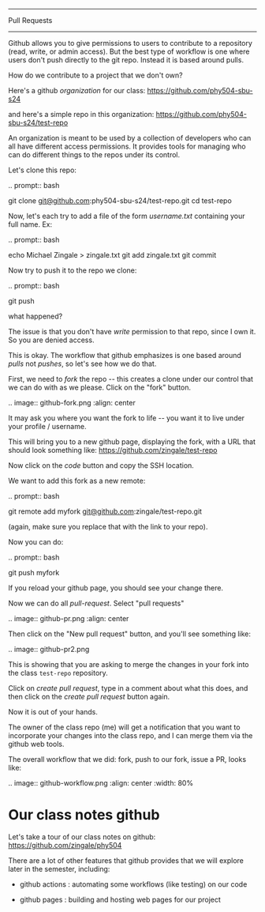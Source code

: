 *************
Pull Requests
*************

Github allows you to give permissions to users to contribute to a
repository (read, write, or admin access).  But the best type of workflow
is one where users don't push directly to the git repo.  Instead it is based
around pulls.

How do we contribute to a project that we don't own?

Here's a github *organization* for our class: https://github.com/phy504-sbu-s24

and here's a simple repo in this organization: https://github.com/phy504-sbu-s24/test-repo

An organization is meant to be used by a collection of developers who
can all have different access permissions.  It provides tools for
managing who can do different things to the repos under its control.

Let's clone this repo:

.. prompt:: bash

   git clone git@github.com:phy504-sbu-s24/test-repo.git
   cd test-repo

Now, let's each try to add a file of the form *username.txt* containing
your full name.  Ex:

.. prompt:: bash

   echo Michael Zingale > zingale.txt
   git add zingale.txt
   git commit

Now try to push it to the repo we clone:

.. prompt:: bash

   git push

what happened?

The issue is that you don't have *write* permission to that repo,
since I own it.  So you are denied access.

This is okay.  The workflow that github emphasizes is one based around
*pulls* not *pushes*, so let's see how we do that.

First, we need to *fork* the repo -- this creates a clone under our
control that we can do with as we please.  Click on the "fork" button.

.. image:: github-fork.png
   :align: center

It may ask you where you want the fork to life -- you want it to live
under your profile / username.

This will bring you to a new github page, displaying the fork, with a
URL that should look something like: https://github.com/zingale/test-repo

Now click on the *code* button and copy the SSH location.

We want to add this fork as a new remote:

.. prompt:: bash

   git remote add myfork git@github.com:zingale/test-repo.git

(again, make sure you replace that with the link to your repo).

Now you can do:

.. prompt:: bash

   git push myfork

If you reload your github page, you should see your change there.

Now we can do all *pull-request*.  Select "pull requests"

.. image:: github-pr.png
   :align: center

Then click on the "New pull request" button, and you'll see something like:

.. image:: github-pr2.png

This is showing that you are asking to merge the changes in your fork into the
class ``test-repo`` repository.

Click on *create pull request*, type in a comment about what this does, and then click
on the *create pull request* button again.

Now it is out of your hands.

The owner of the class repo (me) will get a notification that you want
to incorporate your changes into the class repo, and I can merge them
via the github web tools.


The overall workflow that we did: fork, push to our fork, issue a PR, looks like:

.. image:: github-workflow.png
   :align: center
   :width: 80%




Our class notes github
======================

Let's take a tour of our class notes on github: https://github.com/zingale/phy504

There are a lot of other features that github provides that we will explore later in the semester, including:

* github actions : automating some workflows (like testing) on our code

* github pages : building and hosting web pages for our project


